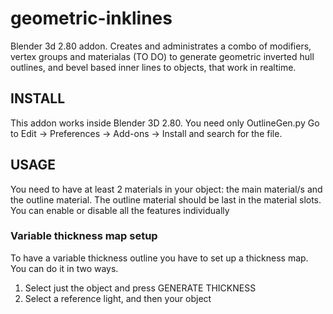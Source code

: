 # geometric-inklines
Blender 3d 2.80 addon. Creates and administrates a combo of modifiers, vertex groups and materialas (TO DO) to generate geometric inverted hull outlines, and bevel based inner lines to objects, that work in realtime.

## INSTALL
This addon works inside Blender 3D 2.80.
You need only OutlineGen.py
Go to Edit -> Preferences -> Add-ons -> Install and search for the file.

## USAGE
You need to have at least 2 materials in your object: the main material/s and the outline material. The outline material should be last in the material slots.
You can enable or disable all the features individually

### Variable thickness map setup
To have a variable thickness outline you have to set up a thickness map. You can do it in two ways.
1. Select just the object and press GENERATE THICKNESS
2. Select a reference light, and then your object

